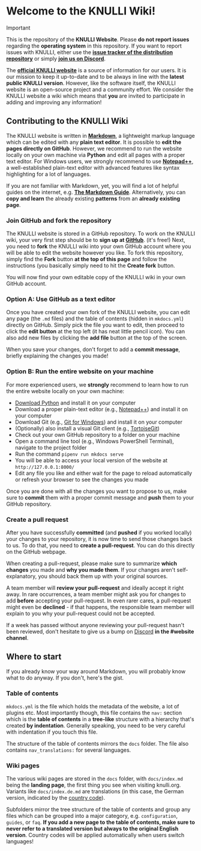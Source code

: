 # Welcome to the KNULLI Wiki!

> [!IMPORTANT]
> This is the repository of the **KNULLI Website**. Please **do not report issues** regarding the **operating system** in this repository. If you want to report issues with KNULLI, either use the **[issue tracker of the distribution repository](https://github.com/knulli-cfw/distribution/issues)** or simply **[join us on Discord](https://discord.gg/HXPS3DAeeB)**.

The **[official KNULLI website](https://knulli.org)** is a source of information for our users. It is our mission to keep it up-to-date and to be always in line with the **latest public KNULLI version**. However, like the software itself, the KNULLI website is an open-source project and a community effort. We consider the KNULLI website a wiki which means that **you** are invited to participate in adding and improving any information!

## Contributing to the KNULLI Wiki

The KNULLI website is written in **[Markdown](https://wikipedia.org/wiki/Markdown)**, a lightweight markup language which can be edited with any **plain text editor**. It is possible to **edit the pages directly on GitHub**. However, we recommend to run the website locally on your own machine via **Python** and edit all pages with a proper text editor. For Windows users, we strongly recommend to use **[Notepad++](https://notepad-plus-plus.org/downloads/)**, a well-established plain-text editor with advanced features like syntax highlighting for a lot of languages.

If you are not familiar with Markdown, yet, you will find a lot of helpful guides on the internet, e.g. **[The Markdown Guide](https://www.markdownguide.org)**. Alternatively, you can **copy and learn** the already existing **patterns** from an **already existing page**.

### Join GitHub and fork the repository

The KNULLI website is stored in a GitHub repository. To work on the KNULLI wiki, your very first step should be to **sign up at [GitHub](https://github.com/)**. (it's free!) Next, you need to **fork** the KNULLI wiki into your own GitHub account where you will be able to edit the website however you like. To fork this repository, simply find the **Fork** button **at the top of this page** and follow the instructions (you basically simply need to hit the **Create fork** button.

You will now find your own editable copy of the KNULLI wiki in your own GitHub account.

### Option A: Use GitHub as a text editor

Once you have created your own fork of the KNULLI website, you can edit any page (the `.md` files) and the table of contents (hidden in `mkdocs.yml`) directly on GitHub. Simply pick the file you want to edit, then proceed to click the **edit button** at the top left (it has neat little pencil icon). You can also add new files by clicking the **add file** button at the top of the screen.

When you save your changes, don't forget to add a **commit message**, briefly explaining the changes you made!

### Option B: Run the entire website on your machine

For more experienced users, we **strongly** recommend to learn how to run the entire website locally on your own machine:

* [Download Python](https://www.python.org/downloads/) and install it on your computer
* Download a proper plain-text editor (e.g., [Notepad++](https://notepad-plus-plus.org/downloads/)) and install it on your computer
* Download Git (e.g., [Git for Windows](https://gitforwindows.org/)) and install it on your computer
* (Optionally) also install a visual Git client (e.g., [TortoiseGit](https://tortoisegit.org/))
* Check out your own GitHub repository to a folder on your machine
* Open a command line tool (e.g., Windows PowerShell Terminal), navigate to the project folder
* Run the command `pipenv run mkdocs serve`
* You will be able to access your local version of the website at `http://127.0.0.1:8000/`
* Edit any file you like and either wait for the page to reload automatically or refresh your browser to see the changes you made

Once you are done with all the changes you want to propose to us, make sure to **commit** them with a proper commit message and **push** them to your GitHub repository.

### Create a pull request

After you have successfully **committed** (and **pushed** if you worked locally) your changes to your repository, it is now time to send those changes back to us. To do that, you need to **create a pull-request**. You can do this directly on the GitHub webpage.

When creating a pull-request, please make sure to summarize **which changes** you made and **why you made them**. If your changes aren't self-explanatory, you should back them up with your original sources.

A team member will **review your pull-request** and ideally accept it right away. In rare occurrences, a team member might ask you for changes to add **before** accepting your pull-request. In even rarer cares, a pull-request might even be **declined** - if that happens, the responsible team member will explain to you why your pull-request could not be accepted.

If a week has passed without anyone reviewing your pull-request hasn't been reviewed, don't hesitate to give us a bump on [Discord](https://discord.gg/HXPS3DAeeB) **in the #website channel**.

## Where to start

If you already know your way around Markdown, you will probably know what to do anyway. If you don't, here's the gist.

### Table of contents

`mkdocs.yml` is the file which holds the metadata of the website, a lot of plugins etc. Most importantly though, this file contains the `nav:` section which is the **table of contents** in a **tree-like** structure with a hierarchy that's created **by indentation**. Generally speaking, you need to be very careful with indentation if you touch this file.

The structure of the table of contents mirrors the `docs` folder. The file also contains `nav_translations:` for several languages.

### Wiki pages

The various wiki pages are stored in the `docs` folder, with `docs/index.md` being the **landing page**, the first thing you see when visiting knulli.org. Variants like `docs/index.de.md` are translations (in this case, the German version, indicated by the [country code](https://en.wikipedia.org/wiki/ISO_3166-1_alpha-2)).

Subfolders mirror the tree structure of the table of contents and group any files which can be grouped into a major category, e.g. `configuration`, `guides`, or `faq`. **If you add a new page to the table of contents, make sure to never refer to a translated version but always to the original English version**. Country codes will be applied automatically when users switch languages!
